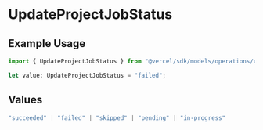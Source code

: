 # UpdateProjectJobStatus

## Example Usage

```typescript
import { UpdateProjectJobStatus } from "@vercel/sdk/models/operations/updateproject.js";

let value: UpdateProjectJobStatus = "failed";
```

## Values

```typescript
"succeeded" | "failed" | "skipped" | "pending" | "in-progress"
```
